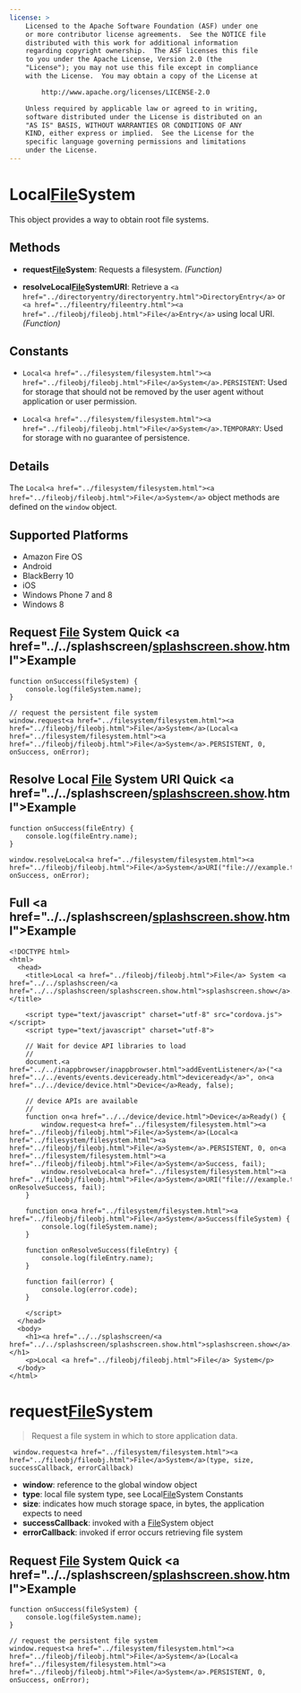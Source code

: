 ```yaml
---
license: >
    Licensed to the Apache Software Foundation (ASF) under one
    or more contributor license agreements.  See the NOTICE file
    distributed with this work for additional information
    regarding copyright ownership.  The ASF licenses this file
    to you under the Apache License, Version 2.0 (the
    "License"); you may not use this file except in compliance
    with the License.  You may obtain a copy of the License at

        http://www.apache.org/licenses/LICENSE-2.0

    Unless required by applicable law or agreed to in writing,
    software distributed under the License is distributed on an
    "AS IS" BASIS, WITHOUT WARRANTIES OR CONDITIONS OF ANY
    KIND, either express or implied.  See the License for the
    specific language governing permissions and limitations
    under the License.
---
```


# Local<a href="../filesystem/filesystem.html"><a href="../fileobj/fileobj.html">File</a>System</a>

This object provides a way to obtain root file systems.

## Methods

- __request<a href="../filesystem/filesystem.html"><a href="../fileobj/fileobj.html">File</a>System</a>__: Requests a filesystem. _(Function)_

- __resolveLocal<a href="../filesystem/filesystem.html"><a href="../fileobj/fileobj.html">File</a>System</a>URI__: Retrieve a `<a href="../directoryentry/directoryentry.html">DirectoryEntry</a>` or `<a href="../fileentry/fileentry.html"><a href="../fileobj/fileobj.html">File</a>Entry</a>` using local URI. _(Function)_

## Constants

- `Local<a href="../filesystem/filesystem.html"><a href="../fileobj/fileobj.html">File</a>System</a>.PERSISTENT`: Used for storage that should not be removed by the user agent without application or user permission.

- `Local<a href="../filesystem/filesystem.html"><a href="../fileobj/fileobj.html">File</a>System</a>.TEMPORARY`: Used for storage with no guarantee of persistence.

## Details

The `Local<a href="../filesystem/filesystem.html"><a href="../fileobj/fileobj.html">File</a>System</a>` object methods are defined on the `window` object.

## Supported Platforms

- Amazon Fire OS
- Android
- BlackBerry 10
- iOS
- Windows Phone 7 and 8
- Windows 8

## Request <a href="../fileobj/fileobj.html">File</a> System Quick <a href="../../splashscreen/<a href="../../splashscreen/splashscreen.show.html">splashscreen.show</a>.html">Example</a>

    function onSuccess(fileSystem) {
        console.log(fileSystem.name);
    }

    // request the persistent file system
    window.request<a href="../filesystem/filesystem.html"><a href="../fileobj/fileobj.html">File</a>System</a>(Local<a href="../filesystem/filesystem.html"><a href="../fileobj/fileobj.html">File</a>System</a>.PERSISTENT, 0, onSuccess, onError);

## Resolve Local <a href="../fileobj/fileobj.html">File</a> System URI Quick <a href="../../splashscreen/<a href="../../splashscreen/splashscreen.show.html">splashscreen.show</a>.html">Example</a>

    function onSuccess(fileEntry) {
        console.log(fileEntry.name);
    }

    window.resolveLocal<a href="../filesystem/filesystem.html"><a href="../fileobj/fileobj.html">File</a>System</a>URI("file:///example.txt", onSuccess, onError);

## Full <a href="../../splashscreen/<a href="../../splashscreen/splashscreen.show.html">splashscreen.show</a>.html">Example</a>

    <!DOCTYPE html>
    <html>
      <head>
        <title>Local <a href="../fileobj/fileobj.html">File</a> System <a href="../../splashscreen/<a href="../../splashscreen/splashscreen.show.html">splashscreen.show</a>.html">Example</a></title>

        <script type="text/javascript" charset="utf-8" src="cordova.js"></script>
        <script type="text/javascript" charset="utf-8">

        // Wait for device API libraries to load
        //
        document.<a href="../../inappbrowser/inappbrowser.html">addEventListener</a>("<a href="../../events/events.deviceready.html">deviceready</a>", on<a href="../../device/device.html">Device</a>Ready, false);

        // device APIs are available
        //
        function on<a href="../../device/device.html">Device</a>Ready() {
            window.request<a href="../filesystem/filesystem.html"><a href="../fileobj/fileobj.html">File</a>System</a>(Local<a href="../filesystem/filesystem.html"><a href="../fileobj/fileobj.html">File</a>System</a>.PERSISTENT, 0, on<a href="../filesystem/filesystem.html"><a href="../fileobj/fileobj.html">File</a>System</a>Success, fail);
            window.resolveLocal<a href="../filesystem/filesystem.html"><a href="../fileobj/fileobj.html">File</a>System</a>URI("file:///example.txt", onResolveSuccess, fail);
        }

        function on<a href="../filesystem/filesystem.html"><a href="../fileobj/fileobj.html">File</a>System</a>Success(fileSystem) {
            console.log(fileSystem.name);
        }

        function onResolveSuccess(fileEntry) {
            console.log(fileEntry.name);
        }

        function fail(error) {
            console.log(error.code);
        }

        </script>
      </head>
      <body>
        <h1><a href="../../splashscreen/<a href="../../splashscreen/splashscreen.show.html">splashscreen.show</a>.html">Example</a></h1>
        <p>Local <a href="../fileobj/fileobj.html">File</a> System</p>
      </body>
    </html>

# request<a href="../filesystem/filesystem.html"><a href="../fileobj/fileobj.html">File</a>System</a>

> Request a file system in which to store application data.

     window.request<a href="../filesystem/filesystem.html"><a href="../fileobj/fileobj.html">File</a>System</a>(type, size, successCallback, errorCallback)

- __window__: reference to the global window object
- __type__: local file system type, see Local<a href="../filesystem/filesystem.html"><a href="../fileobj/fileobj.html">File</a>System</a> Constants
- __size__: indicates how much storage space, in bytes, the application expects to need
- __successCallback__: invoked with a <a href="../filesystem/filesystem.html"><a href="../fileobj/fileobj.html">File</a>System</a> object
- __errorCallback__:  invoked if error occurs retrieving file system

## Request <a href="../fileobj/fileobj.html">File</a> System Quick <a href="../../splashscreen/<a href="../../splashscreen/splashscreen.show.html">splashscreen.show</a>.html">Example</a>

    function onSuccess(fileSystem) {
        console.log(fileSystem.name);
    }

    // request the persistent file system
    window.request<a href="../filesystem/filesystem.html"><a href="../fileobj/fileobj.html">File</a>System</a>(Local<a href="../filesystem/filesystem.html"><a href="../fileobj/fileobj.html">File</a>System</a>.PERSISTENT, 0, onSuccess, onError);
